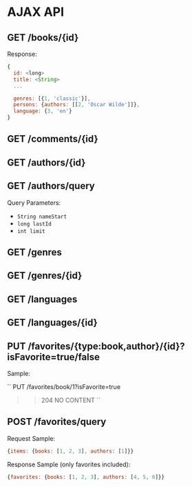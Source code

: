 
# AJAX API

## GET /books/{id}

Response:

```js
{
  id: <long>
  title: <String>
  ...

  genres: [{1, 'classic'}],
  persons: {authors: [[2, 'Oscar Wilde']]},
  language: {3, 'en'}
}
```

## GET /comments/{id}

## GET /authors/{id}

##  GET /authors/query

Query Parameters:

* ``String nameStart``
* ``long lastId``
* ``int limit``

## GET /genres

## GET /genres/{id}

## GET /languages

## GET /languages/{id}

## PUT /favorites/{type:book,author}/{id}?isFavorite=true/false

Sample:

``
PUT /favorites/book/1?isFavorite=true

>> 204 NO CONTENT
``

## POST /favorites/query

Request Sample:

```js
{items: {books: [1, 2, 3], authors: [1]}}
```

Response Sample (only favorites included):

```js
{favorites: {books: [1, 2, 3], authors: [4, 5, 6]}}
```
